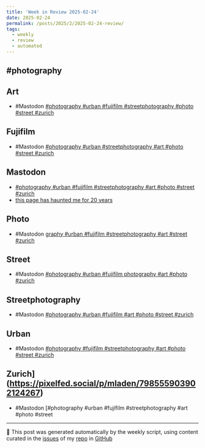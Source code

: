 ```yaml
---
title: 'Week in Review 2025-02-24'
date: 2025-02-24
permalink: /posts/2025/2/2025-02-24-review/
tags:
  - weekly
  - review
  - automated
---
```

## #photography

## Art
- #Mastodon [#photography #urban #fujifilm #streetphotography  #photo #street #zurich](https://pixelfed.social/p/mladen/798555903902124267)

## Fujifilm
- #Mastodon [#photography #urban  #streetphotography #art #photo #street #zurich](https://pixelfed.social/p/mladen/798555903902124267)

## Mastodon
-  [#photography #urban #fujifilm #streetphotography #art #photo #street #zurich](https://pixelfed.social/p/mladen/798555903902124267)
-  [this page has haunted me for 20 years](https://hci.social/@fasterandworse/114026895578438526)

## Photo
- #Mastodon [graphy #urban #fujifilm #streetphotography #art  #street #zurich](https://pixelfed.social/p/mladen/798555903902124267)

## Street
- #Mastodon [#photography #urban #fujifilm photography #art #photo  #zurich](https://pixelfed.social/p/mladen/798555903902124267)

## Streetphotography
- #Mastodon [#photography #urban #fujifilm  #art #photo #street #zurich](https://pixelfed.social/p/mladen/798555903902124267)

## Urban
- #Mastodon [#photography  #fujifilm #streetphotography #art #photo #street #zurich](https://pixelfed.social/p/mladen/798555903902124267)

## Zurich](https://pixelfed.social/p/mladen/798555903902124267)
- #Mastodon [#photography #urban #fujifilm #streetphotography #art #photo #street 

***
🤖 This post was generated automatically by the weekly script, using content curated in the [issues](https://github.com/nateraluis/nateraluis.github.io/issues) of my [repo](https://github.com/nateraluis/nateraluis.github.io/) in [GitHub](https://github.com/nateraluis)

